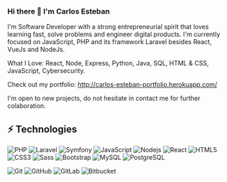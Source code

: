 ### Hi there 👋 I'm Carlos Esteban

I'm Software Developer with a strong entrepreneurial spirit that loves learning fast, solve problems and engineer digital products. I'm currently focused on JavaScript, PHP and its framework Laravel besides React, VueJs and NodeJs.

What I Love: React, Node, Express, Python, Java, SQL, HTML & CSS, JavaScript, Cybersecurity.

Check out my portfolio: http://carlos-esteban-portfolio.herokuapp.com/

I'm open to new projects, do not hesitate in contact me for further colaboration. 

<!--
**CarlosEstebanCasado/CarlosEstebanCasado** is a ✨ _special_ ✨ repository because its `README.md` (this file) appears on your GitHub profile.

Here are some ideas to get you started:

- 🔭 I’m currently working on ...
- 🌱 I’m currently learning ...
- 👯 I’m looking to collaborate on ...
- 🤔 I’m looking for help with ...
- 💬 Ask me about ...
- 📫 How to reach me: ...
- 😄 Pronouns: ...
- ⚡ Fun fact: ...
-->
## ⚡ Technologies
![PHP](https://img.shields.io/badge/-PHP-grey?style=flat-square&logo=php)
![Laravel](https://img.shields.io/badge/-Laravel-grey?style=flat-square&logo=laravel)
![Symfony](https://img.shields.io/badge/-Symfony-grey?style=flat-square&logo=symfony)
![JavaScript](https://img.shields.io/badge/-JavaScript-white?style=flat-square&logo=javascript)
![Nodejs](https://img.shields.io/badge/-Nodejs-white?style=flat-square&logo=Node.js)
![React](https://img.shields.io/badge/-React-white?style=flat-square&logo=react)
![HTML5](https://img.shields.io/badge/-HTML5-E34F26?style=flat-square&logo=html5&logoColor=white)
![CSS3](https://img.shields.io/badge/-CSS3-1572B6?style=flat-square&logo=css3)
![Sass](https://img.shields.io/badge/-Sass-1572B6?style=flat-square&logo=sass)
![Bootstrap](https://img.shields.io/badge/-Bootstrap-563D7C?style=flat-square&logo=bootstrap)
![MySQL](https://img.shields.io/badge/-MySQL-black?style=flat-square&logo=mysql)
![PostgreSQL](https://img.shields.io/badge/-PostgreSQL-black?style=flat-square&logo=postgresql)
<!--![Amazon AWS](https://img.shields.io/badge/Amazon%20AWS-232F3E?style=flat-square&logo=amazon-aws)-->
![Git](https://img.shields.io/badge/-Git-black?style=flat-square&logo=git)
![GitHub](https://img.shields.io/badge/-GitHub-181717?style=flat-square&logo=github)
![GitLab](https://img.shields.io/badge/-GitLab-181717?style=flat-square&logo=gitlab)
![Bitbucket](https://img.shields.io/badge/-Bitbucket-181717?style=flat-square&logo=bitbucket)
